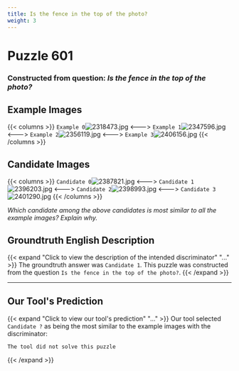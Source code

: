 ```yaml
---
title: Is the fence in the top of the photo?
weight: 3
---
```


# Puzzle 601
### Constructed from question: _Is the fence in the top of the photo?_


## Example Images
{{< columns >}}
`Example 0`![2318473.jpg](/gqa_images/2318473.jpg)
<--->
`Example 1`![2347596.jpg](/gqa_images/2347596.jpg)
<--->
`Example 2`![2356119.jpg](/gqa_images/2356119.jpg)
<--->
`Example 3`![2406156.jpg](/gqa_images/2406156.jpg)
{{< /columns >}}

## Candidate Images
{{< columns >}}
`Candidate 0`![2387821.jpg](/gqa_images/2387821.jpg)
<--->
`Candidate 1`![2396203.jpg](/gqa_images/2396203.jpg)
<--->
`Candidate 2`![2398993.jpg](/gqa_images/2398993.jpg)
<--->
`Candidate 3`![2401290.jpg](/gqa_images/2401290.jpg)
{{< /columns >}}

*Which candidate among the above candidates is most similar to all the example images? Explain why.*

## Groundtruth English Description

{{< expand "Click to view the description of the intended discriminator" "..." >}}
The groundtruth answer was `Candidate 1`. This puzzle was constructed from the question `Is the fence in the top of the photo?`.
{{< /expand >}}

---

## Our Tool's Prediction

{{< expand "Click to view our tool's prediction" "..." >}}
Our tool selected `Candidate ?` as being the most similar to the example images with the discriminator:
```plaintext
The tool did not solve this puzzle
```
{{< /expand >}}
